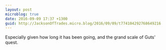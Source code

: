```yaml
---
layout: post
microblog: true
date: 2016-09-09 17:37 +1300
guid: http://JacksonOfTrades.micro.blog/2016/09/09/t774104292768649216.html
---
```

Especially given how long it has been going, and the grand scale of Guts' quest.
